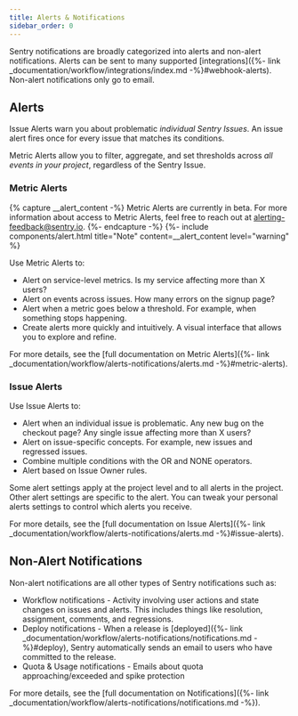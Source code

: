 ```yaml
---
title: Alerts & Notifications
sidebar_order: 0
---
```


Sentry notifications are broadly categorized into alerts and non-alert notifications. Alerts can be sent to many supported [integrations]({%- link _documentation/workflow/integrations/index.md -%}#webhook-alerts). Non-alert notifications only go to email.

## Alerts

Issue Alerts warn you about problematic _individual Sentry Issues_. An issue alert fires once for every issue that matches its conditions.

Metric Alerts allow you to filter, aggregate, and set thresholds across _all events in your project_, regardless of the Sentry Issue.

### Metric Alerts

{% capture __alert_content -%}
Metric Alerts are currently in beta. For more information about access to Metric Alerts, feel free to reach out at alerting-feedback@sentry.io.
{%- endcapture -%}
{%- include components/alert.html
    title="Note"
    content=__alert_content
    level="warning"
%}

Use Metric Alerts to:
- Alert on service-level metrics. Is my service affecting more than X users?
- Alert on events across issues. How many errors on the signup page?
- Alert when a metric goes below a threshold. For example, when something stops happening.
- Create alerts more quickly and intuitively. A visual interface that allows you to explore and refine.

For more details, see the [full documentation on Metric Alerts]({%- link _documentation/workflow/alerts-notifications/alerts.md -%}#metric-alerts).

### Issue Alerts

Use Issue Alerts to:
- Alert when an individual issue is problematic. Any new bug on the checkout page? Any single issue affecting more than X users?
- Alert on issue-specific concepts. For example, new issues and regressed issues.
- Combine multiple conditions with the OR and NONE operators.
- Alert based on Issue Owner rules.

Some alert settings apply at the project level and to all alerts in the project. Other alert settings are specific to the alert. You can tweak your personal alerts settings to control which alerts you receive.

For more details, see the [full documentation on Issue Alerts]({%- link _documentation/workflow/alerts-notifications/alerts.md -%}#issue-alerts).

## Non-Alert Notifications

Non-alert notifications are all other types of Sentry notifications such as:

- Workflow notifications - Activity involving user actions and state changes on issues and alerts. This includes things like resolution, assignment, comments, and regressions.
- Deploy notifications - When a release is [deployed]({%- link _documentation/workflow/alerts-notifications/notifications.md -%}#deploy), Sentry automatically sends an email to users who have committed to the release.
- Quota & Usage notifications -  Emails about quota approaching/exceeded and spike protection

For more details, see the [full documentation on Notifications]({%- link _documentation/workflow/alerts-notifications/notifications.md -%}).
